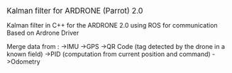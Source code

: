 <big>Kalman filter for ARDRONE (Parrot) 2.0</big>


Kalman filter in C++ for the ARDRONE 2.0 using ROS for communication
Based on Ardrone Driver

Merge data from :
->IMU
->GPS
->QR Code (tag detected by the drone in a known field)
->PID (computation from current position and command)
->Odometry



